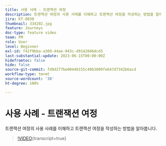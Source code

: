 ```yaml
---
title: 사용 사례 - 트랜잭션 여정
description: 트랜잭션 여정의 사용 사례를 이해하고 트랜잭션 여정을 작성하는 방법을 알아봅니다.
jira: KT-8030
thumbnail: 334202.jpg
feature: Journeys
doc-type: feature video
team: PM
role: User
level: Beginner
exl-id: f42f9bba-a309-44ae-943c-d9142046dcd3
last-substantial-update: 2023-06-15T00:00:00Z
hidefromtoc: false
hide: false
source-git-commit: fd9d277be00449155c49b3809fe647d7342b6acd
workflow-type: tm+mt
source-wordcount: '38'
ht-degree: 100%

---
```


# 사용 사례 - 트랜잭션 여정

트랜잭션 여정의 사용 사례를 이해하고 트랜잭션 여정을 작성하는 방법을 알아봅니다.

>[!VIDEO](https://video.tv.adobe.com/v/3415685?quality=12&learn=on&captions=kor){transcript=true}
